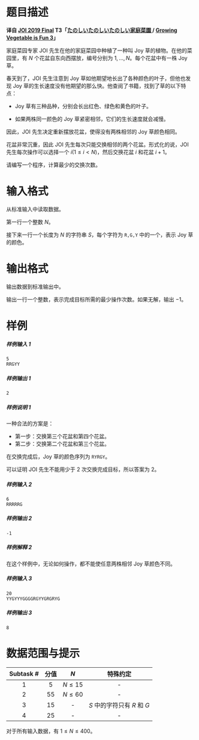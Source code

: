 
# 题目描述

**译自 [JOI 2019 Final](https://www.ioi-jp.org/joi/2018/2019-ho/index.html) T3「[たのしいたのしいたのしい家庭菜園 ](https://www.ioi-jp.org/joi/2018/2019-ho/2019-ho-t3.pdf) / [Growing Vegetable is Fun 3](https://www.ioi-jp.org/joi/2018/2019-ho/2019-ho-t3-en.pdf)」**

家庭菜园专家 JOI 先生在他的家庭菜园中种植了一种叫 Joy 草的植物。在他的菜园里，有 $N$ 个花盆自东向西摆放，编号分别为 $1, \ldots, N$。每个花盆中有一株 Joy 草。

春天到了，JOI 先生注意到 Joy 草如他期望地长出了各种颜色的叶子，但他也发现 Joy 草的生长速度没有他期望的那么快。他查阅了书籍，找到了草的以下特点：

* Joy 草有三种品种，分别会长出红色、绿色和黄色的叶子。

* 如果两株同一颜色的 Joy 草紧密相邻，它们的生长速度就会减慢。

因此，JOI 先生决定重新摆放花盆，使得没有两株相邻的 Joy 草颜色相同。

花盆非常沉重，因此 JOI 先生每次只能交换相邻的两个花盆。形式化的说，JOI 先生每次操作可以选择一个 $i  (1 \le i < N)$，然后交换花盆 $i$ 和花盆 $i+1$。

请编写一个程序，计算最少的交换次数。

# 输入格式

从标准输入中读取数据。

第一行一个整数 $N$。

接下来一行一个长度为 $N$ 的字符串 $S$，每个字符为 `R,G,Y` 中的一个，表示 Joy 草的颜色。 

# 输出格式

输出数据到标准输出中。

输出一行一个整数，表示完成目标所需的最少操作次数。如果无解，输出 $-1$。

# 样例

##### 样例输入 1
```plain
5
RRGYY
```

##### 样例输出 1
```plain
2
```

##### 样例说明 1

一种合法的方案是：
* 第一步：交换第三个花盆和第四个花盆。
* 第二步：交换第二个花盆和第三个花盆。

在交换完成后，Joy 草的颜色序列为 `RYRGY`。

可以证明 JOI 先生不能用少于 $2$ 次交换完成目标，所以答案为 $2$。


##### 样例输入 2
```plain
6
RRRRRG
```

##### 样例输出 2
```plain
-1
```

##### 样例解释 2

在这个样例中，无论如何操作，都不能使任意两株相邻 Joy 草颜色不同。

##### 样例输入 3

```plain
20
YYGYYYGGGGRGYYGRGRYG
```

##### 样例输出 3

```plain
8
```

# 数据范围与提示

|Subtask #|分值|$N$|特殊约定|
|:-:|:-:|:-:|:-:|
|1|5|$N \le 15$|-|
|2|55|$N \le 60$|-|
|3|15|-|$S$ 中的字符只有 $R$ 和 $G$|
|4|25|-|-|

对于所有输入数据，有 $1 \le N \le 400$。

